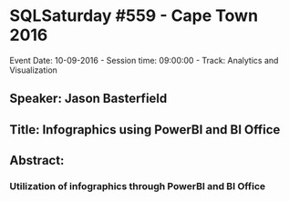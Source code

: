 # SQLSaturday #559 - Cape Town 2016
Event Date: 10-09-2016 - Session time: 09:00:00 - Track: Analytics and Visualization
## Speaker: Jason Basterfield
## Title: Infographics using PowerBI and BI Office
## Abstract:
### Utilization of infographics through PowerBI and BI Office
